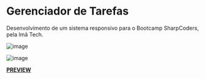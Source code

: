 #  Gerenciador de Tarefas   
          

Desenvolvimento de um sistema responsivo  para o Bootcamp SharpCoders, pela Imã Tech.

![image](https://github.com/Silvana23/desafio-lista/assets/51764446/012d0e8e-8ed3-4444-b474-3e6f8fae59d6)



![image](https://github.com/Silvana23/desafio-lista/assets/51764446/254184d0-d47f-49e5-b3ee-3a7e68e1832e)





**[PREVIEW](https://657484005345c1716f843b1c--rainbow-daifuku-0d2c40.netlify.app/)**



